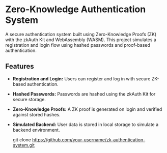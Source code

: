 # Zero-Knowledge Authentication System

A secure authentication system built using Zero-Knowledge Proofs (ZK) with the zkAuth Kit and WebAssembly (WASM). This project simulates a registration and login flow using hashed passwords and proof-based authentication.

## Features
- **Registration and Login:** Users can register and log in with secure ZK-based authentication.
- **Hashed Passwords:** Passwords are hashed using the zkAuth Kit for secure storage.
- **Zero-Knowledge Proofs:** A ZK proof is generated on login and verified against stored hashes.
- **Simulated Backend:** User data is stored in local storage to simulate a backend environment.

   git clone https://github.com/your-username/zk-authentication-system.git

